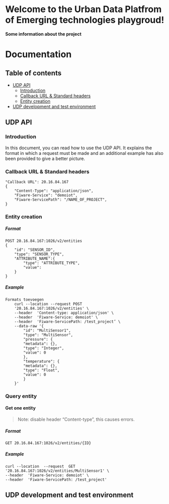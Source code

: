 # Welcome to the Urban Data Platfrom of Emerging technologies playgroud!

**Some information about the project**

# Documentation

## Table of contents
   * [UDP API](#UDP-API)
	   * [Introduction](#Introduction)
	   * [Callback URL & Standard headers](#Callback-URL-&-Standard-headers)
	   * [Entity creation](#Entity-creation)
   * [UDP development and test environment](#UDP-development-and-test-environment)

##  UDP API

### Introduction
In this document, you can read how to use the UDP API. It explains the format in which a request must be made and an additional example has also been provided to give a better picture.

### Callback URL & Standard headers 

    "Callback URL": 20.16.84.167 
    {  
	    "Content-Type": "application/json",  
	    "Fiware-Service": "demoiot",  
	    "Fiware-ServicePath": "/NAME_OF_PROJECT",  
    }

### Entity creation
##### Format

    POST 20.16.84.167:1026/v2/entities
    {  
    	"id": "SENSOR_ID",  
    	"type": "SENSOR_TYPE",  
    	"ATTRIBUTE_NAME":{  
    		"type": "ATTRIBUTE_TYPE",  
    		"value":  
    	}  
    }
##### Example

    Formats toevoegen
        curl --location --request POST  
        '20.16.84.167:1026/v2/entities' \  
        --header  'Content-type: application/json' \  
        --header  'Fiware-Service: demoiot' \  
        --header  'Fiware-ServicePath: /test_project’ \  
        --data-raw '{  
        	"id": "MultiSensor1",  
        	"type": "MultiSensor",  
        	"pressure": {  
        	"metadata": {},  
        	"type": "Integer",  
        	"value": 0  
        	},  
        	"temperature": {  
        	"metadata": {},  
        	"type": "Float",  
        	"value": 0  
        	}  
        }'

### Query entity
#### Get one entity

> Note: disable header  “Content-type”, this causes errors.

##### Format

    GET 20.16.84.167:1026/v2/entities/{ID}
##### Example

    curl --location  --request  GET 
    '20.16.84.167:1026/v2/entities/MultiSensor1' \
    --header  'Fiware-Service: demoiot' \
    --header  'Fiware-ServicePath: /test_project'

##  UDP development and test environment
